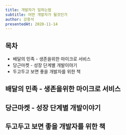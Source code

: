```yaml
---
title: 개발자가 일하는법
subtitle: 어떤 개발자가 될것인가
author: 강용석
presentedAt: 2020-11-14
---
```


## 목차
- 배달의 민족 - 생존을위한 마이크로 서비스
- 당근마켓 - 성장 단계별 개발이야기
- 두고두고 보면 좋을 개발자를 위한 책

## 배달의 민족 - 생존을위한 마이크로 서비스


## 당근마켓 - 성장 단계별 개발이야기

## 두고두고 보면 좋을 개발자를 위한 책
